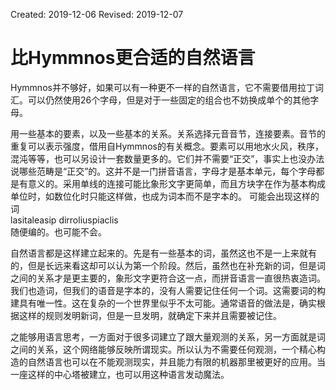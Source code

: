 Created: 2019-12-06
Revised: 2019-12-07

# 比Hymmnos更合适的自然语言

Hymmnos并不够好，如果可以有一种更不一样的自然语言，它不需要借用拉丁词汇。可以仍然使用26个字母，但是对于一些固定的组合也不妨换成单个的其他字母。

用一些基本的要素，以及一些基本的关系。关系选择元音音节，连接要素。音节的重复可以表示强度，借用自Hymmnos的有关概念。要素可以用地水火风，秩序，混沌等等，也可以另设计一套数量更多的。它们并不需要“正交”，事实上也没办法说哪些范畴是“正交”的。这并不是一门拼音语言，字母才是基本单元，每个字母都是有意义的。采用单线的连接可能比象形文字更简单，而且方块字在作为基本构成单位时，如数位化时只能这样做，也成为词本而不是字本的。
可能会出现这样的词  
lasitaleasip dirroliuspiaclis  
随便编的。也可能不会。

自然语言都是这样建立起来的。先是有一些基本的词，虽然这也不是一上来就有的，但是长远来看这却可以认为第一个阶段。然后，虽然也在补充新的词，但是词之间的关系才是更主要的，象形文字更符合这一点，而拼音语言一直很热衷造词。我们也造词，但我们的语音是字本的，没有人需要记住任何一个词。这需要词的构建具有唯一性。这在复杂的一个世界里似乎不太可能。通常语音的做法是，确实根据这样的规则发明新词，但是一旦发明，就确定下来并且需要被记住。

之能够用语言思考，一方面对于很多词建立了跟大量观测的关系，另一方面就是词之间的关系，这个网络能够反映所谓现实。所以认为不需要任何观测，一个精心构造的自然语言也可以在不能观测现实，并且能力有限的机器那里被更好的应用。当一座这样的中心塔被建立，也可以用这种语言发动魔法。
